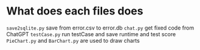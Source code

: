 # What does each files does
`save2sqlite.py` save from error.csv to error.db
`chat.py` get fixed code from ChatGPT
`testCase.py` run testCase and save runtime and test score
`PieChart.py` and `BarChart.py` are used to draw charts
